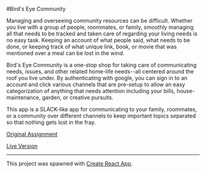 #Bird's Eye Community

Managing and overseeing community resources can be difficult. Whether you live with a group of people, roommates, or family, smoothly managing all that needs to be tracked and taken care of regarding your living needs is no easy task. Keeping an account of what people said, what needs to be done, or keeping track of what unique link, book, or movie that was mentioned over a meal can be lost in the wind.

Bird's Eye Community is a one-stop shop for taking care of communicating needs, issues, and other related home-life needs--all centered around the roof you live under. By authenticating with google, you can sign in to an account and click various channels that are pre-setup to allow an easy categorization of anything that needs attention including your bills, house-maintenance, garden, or creative pursuits.

This app is a SLACK-like app for communicating to your family, roommates, or a community over different  channels to keep important topics separated so that nothing gets lost in the fray.

[Original Assignment](http://frontend.turing.io/projects/capstone.html)

[Live Version](https://birdseyecommunity.firebaseapp.com/)

---

This project was spawned with [Create React App](https://github.com/facebookincubator/create-react-app).
